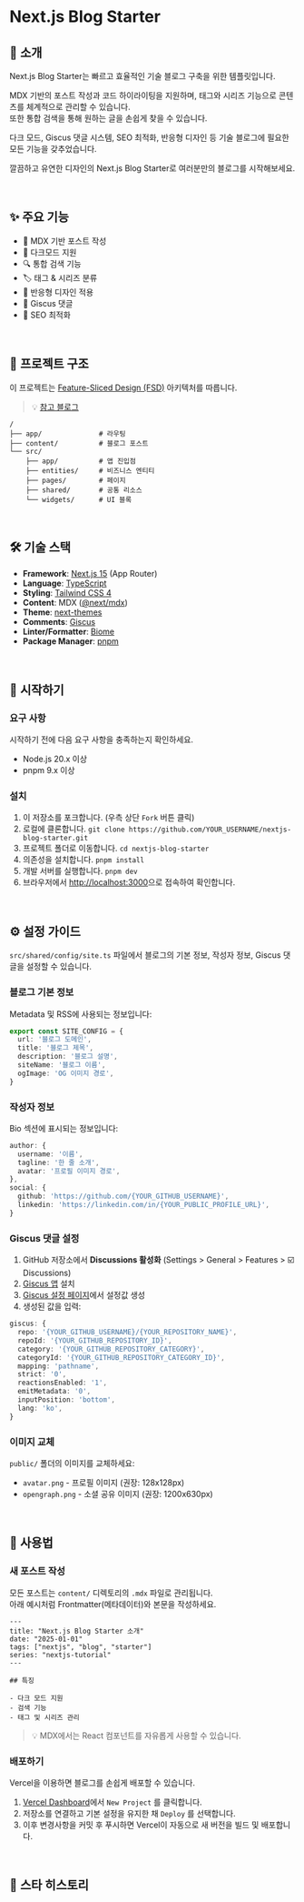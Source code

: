 # Next.js Blog Starter

## 📖 소개

Next.js Blog Starter는 빠르고 효율적인 기술 블로그 구축을 위한 템플릿입니다.

MDX 기반의 포스트 작성과 코드 하이라이팅을 지원하며, 태그와 시리즈 기능으로 콘텐츠를 체계적으로 관리할 수 있습니다.\
또한 통합 검색을 통해 원하는 글을 손쉽게 찾을 수 있습니다.

다크 모드, Giscus 댓글 시스템, SEO 최적화, 반응형 디자인 등 기술 블로그에 필요한 모든 기능을 갖추었습니다.

깔끔하고 유연한 디자인의 Next.js Blog Starter로 여러분만의 블로그를 시작해보세요.

<br/>

## ✨ 주요 기능

- 📝 MDX 기반 포스트 작성
- 🌙 다크모드 지원
- 🔍 통합 검색 기능
- 🏷️ 태그 & 시리즈 분류
- 📱 반응형 디자인 적용
- 💬 Giscus 댓글
- 🚀 SEO 최적화

<br/>

## 📁 프로젝트 구조

이 프로젝트는 [Feature-Sliced Design (FSD)](https://feature-sliced.design/) 아키텍처를 따릅니다.  
> 💡 [참고 블로그](https://emewjin.github.io/feature-sliced-design/)

```
/
├── app/              # 라우팅
├── content/          # 블로그 포스트
└── src/
    ├── app/          # 앱 진입점
    ├── entities/     # 비즈니스 엔티티
    ├── pages/        # 페이지
    ├── shared/       # 공통 리소스
    └── widgets/      # UI 블록
```

<br/>

## 🛠️ 기술 스택

- **Framework**: [Next.js 15](https://nextjs.org/) (App Router)
- **Language**: [TypeScript](https://www.typescriptlang.org/)
- **Styling**: [Tailwind CSS 4](https://tailwindcss.com/)
- **Content**: MDX ([@next/mdx](https://nextjs.org/docs/app/building-your-application/configuring/mdx))
- **Theme**: [next-themes](https://github.com/pacocoursey/next-themes)
- **Comments**: [Giscus](https://giscus.app/)
- **Linter/Formatter**: [Biome](https://biomejs.dev/)
- **Package Manager**: [pnpm](https://pnpm.io/)

<br/>

## 🚀 시작하기

### 요구 사항

시작하기 전에 다음 요구 사항을 충족하는지 확인하세요.

- Node.js 20.x 이상
- pnpm 9.x 이상

### 설치

1. 이 저장소를 포크합니다. (우측 상단 `Fork` 버튼 클릭)
2. 로컬에 클론합니다. ```git clone https://github.com/YOUR_USERNAME/nextjs-blog-starter.git```
3. 프로젝트 폴더로 이동합니다. ```cd nextjs-blog-starter```
4. 의존성을 설치합니다. ```pnpm install```
5. 개발 서버를 실행합니다. ```pnpm dev```
6. 브라우저에서 [http://localhost:3000](http://localhost:3000)으로 접속하여 확인합니다.

<br/>

## ⚙️ 설정 가이드

`src/shared/config/site.ts` 파일에서 블로그의 기본 정보, 작성자 정보, Giscus 댓글을 설정할 수 있습니다.

### 블로그 기본 정보

Metadata 및 RSS에 사용되는 정보입니다:

```typescript
export const SITE_CONFIG = {
  url: '블로그 도메인',
  title: '블로그 제목',
  description: '블로그 설명',
  siteName: '블로그 이름',
  ogImage: 'OG 이미지 경로',
}
```

### 작성자 정보

Bio 섹션에 표시되는 정보입니다:

```typescript
author: {
  username: '이름',
  tagline: '한 줄 소개',
  avatar: '프로필 이미지 경로',
},
social: {
  github: 'https://github.com/{YOUR_GITHUB_USERNAME}',
  linkedin: 'https://linkedin.com/in/{YOUR_PUBLIC_PROFILE_URL}',
}
```

### Giscus 댓글 설정

1. GitHub 저장소에서 **Discussions 활성화** (Settings > General > Features > ☑️ Discussions)
2. [Giscus 앱](https://github.com/apps/giscus) 설치
3. [Giscus 설정 페이지](https://giscus.app/ko)에서 설정값 생성
4. 생성된 값을 입력:

```typescript
giscus: {
  repo: '{YOUR_GITHUB_USERNAME}/{YOUR_REPOSITORY_NAME}',
  repoId: '{YOUR_GITHUB_REPOSITORY_ID}',
  category: '{YOUR_GITHUB_REPOSITORY_CATEGORY}',
  categoryId: '{YOUR_GITHUB_REPOSITORY_CATEGORY_ID}',
  mapping: 'pathname',
  strict: '0',
  reactionsEnabled: '1',
  emitMetadata: '0',
  inputPosition: 'bottom',
  lang: 'ko',
}
```

### 이미지 교체

`public/` 폴더의 이미지를 교체하세요:

- `avatar.png` - 프로필 이미지 (권장: 128x128px)
- `opengraph.png` - 소셜 공유 이미지 (권장: 1200x630px)

<br/>

## 📝 사용법

### 새 포스트 작성

모든 포스트는 `content/` 디렉토리의 `.mdx` 파일로 관리됩니다.\
아래 예시처럼 Frontmatter(메타데이터)와 본문을 작성하세요.

```mdx
---
title: "Next.js Blog Starter 소개"
date: "2025-01-01"
tags: ["nextjs", "blog", "starter"]
series: "nextjs-tutorial"
---

## 특징

- 다크 모드 지원  
- 검색 기능  
- 태그 및 시리즈 관리  
```
> 💡 MDX에서는 React 컴포넌트를 자유롭게 사용할 수 있습니다.

### 배포하기

Vercel을 이용하면 블로그를 손쉽게 배포할 수 있습니다.

1. [Vercel Dashboard](https://vercel.com/dashboard)에서 `New Project` 를 클릭합니다.
2. 저장소를 연결하고 기본 설정을 유지한 채 `Deploy` 를 선택합니다.
3. 이후 변경사항을 커밋 후 푸시하면 Vercel이 자동으로 새 버전을 빌드 및 배포합니다.

<br/>

## 🌟 스타 히스토리

